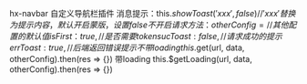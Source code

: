 
hx-navbar 自定义导航栏插件
消息提示：this.$showToast('xxx', false) // 'xxx' 替换为提示内容，默认开启蒙版，设置false不开启
请求方法：
	otherConfig = { // 其他配置的默认值
		isFirst：true, // 是否需要token
		sucToast:false, // 请求成功的提示
		errToast: true, // 后端返回错误提示
	}
不带loading
	this.$get(url, data, otherConfig).then(res => {})
带loading
	this.$getLoading(url, data, otherConfig).then(res => {})
	